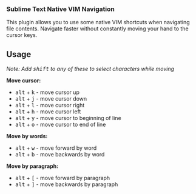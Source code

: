 ### Sublime Text Native VIM Navigation

This plugin allows you to use some native VIM shortcuts when navigating 
file contents. Navigate faster without constantly moving your hand to the 
cursor keys. 

## Usage

_Note: Add <kbd>shift</kbd> to any of these to select characters while moving_

**Move cursor:**
* <kbd>alt</kbd> + <kbd>k</kbd> - move cursor up
* <kbd>alt</kbd> + <kbd>j</kbd> - move cursor down
* <kbd>alt</kbd> + <kbd>l</kbd> - move cursor right
* <kbd>alt</kbd> + <kbd>h</kbd> - move cursor left
* <kbd>alt</kbd> + <kbd>y</kbd> - move cursor to beginning of line
* <kbd>alt</kbd> + <kbd>o</kbd> - move cursor to end of line

**Move by words:**
* <kbd>alt</kbd> + <kbd>w</kbd> - move forward by word
* <kbd>alt</kbd> + <kbd>b</kbd> - move backwards by word

**Move by paragraph:**
* <kbd>alt</kbd> + <kbd>[</kbd> - move forward by paragraph
* <kbd>alt</kbd> + <kbd>]</kbd> - move backwards by paragraph

